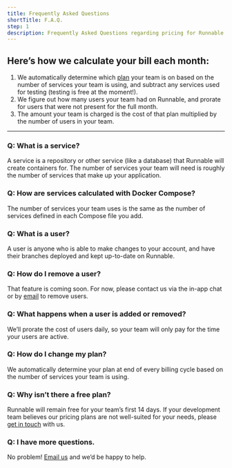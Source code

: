 ```yaml
---
title: Frequently Asked Questions
shortTitle: F.A.Q.
step: 1
description: Frequently Asked Questions regarding pricing for Runnable
---
```


## Here’s how we calculate your bill each month:

1. We automatically determine which [plan](//runnable.com/pricing/) your team is on based on the number of services your team is using, and subtract any services used for testing (testing is free at the moment!).
2. We figure out how many users your team had on Runnable, and prorate for users that were not present for the full month.
3. The amount your team is charged is the cost of that plan multiplied by the number of users in your team.

---

### Q: What is a service?
A service is a repository or other service (like a database) that Runnable will create containers for. The number of services your team will need is roughly the number of services that make up your application.

### Q: How are services calculated with Docker Compose?
The number of services your team uses is the same as the number of services defined in each Compose file you add.

### Q: What is a user?
A user is anyone who is able to make changes to your account, and have their branches deployed and kept up-to-date on Runnable.

### Q: How do I remove a user?
That feature is coming soon. For now, please contact us via the in-app chat or by [email](mailto:support@runnable.com) to remove users.

### Q: What happens when a user is added or removed?
We’ll prorate the cost of users daily, so your team will only pay for the time your users are active.

### Q: How do I change my plan?
We automatically determine your plan at end of every billing cycle based on the number of services your team is using.

### Q: Why isn’t there a free plan?
Runnable will remain free for your team’s first 14 days. If your development team believes our pricing plans are not well-suited for your needs, please [get in touch](mailto:support@runnable.com) with us.

### Q: I have more questions.
No problem! [Email us](mailto:support@runnable.com) and we’d be happy to help.
